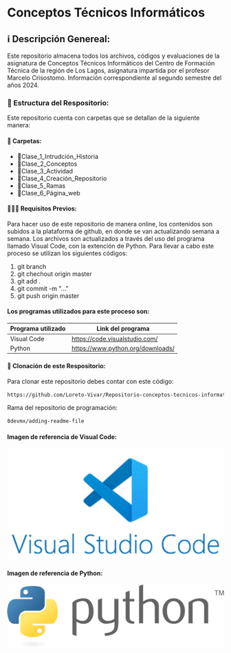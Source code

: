 # Conceptos Técnicos Informáticos

## ℹ️ Descripción Genereal: 
Este repositorio almacena todos los archivos, códigos y evaluaciones de la asignatura de Conceptos Técnicos Informáticos del Centro de Formación Técnica de la región de Los Lagos, asignatura impartida por el profesor Marcelo Crisostomo.
Información correspondiente al segundo semestre del años 2024.

### 🧐 Estructura del Respositorio:

Este repositorio cuenta con carpetas que se detallan de la siguiente manera:


#### 📁 Carpetas:

- 📁Clase_1_Intrudción_Historia
- 📁Clase_2_Conceptos
- 📁Clase_3_Actividad
- 📁Clase_4_Creación_Repositorio
- 📁Clase_5_Ramas
- 📁Clase_6_Página_web



#### 👩🏽‍💻 Requisitos Previos:

Para hacer uso de este repositorio de manera online, los contenidos son subidos a la plataforma de github, en donde se van actualizando semana a semana.
Los archivos son actualizados a través del uso del programa llamado Visual Code, con la extención de Python. Para llevar a cabo este proceso se utilizan los siguientes códigos: 

1) git branch
2) git chechout origin master
3) git add .
4) git commit -m "..."
5) git push origin master

#### Los programas utilizados para este proceso son:

| Programa utilizado | Link del programa                 |
| ------------------ | ----------------------------------|
| Visual Code        | https://code.visualstudio.com/    |
| Python             | https://www.python.org/downloads/ |


#### 🧐 Clonación de este Respositorio:

Para clonar este repositorio debes contar con este código:

```sh
https://github.com/Loreto-Vivar/Repositorio-conceptos-tecnicos-informaticos.git
```

Rama del repositorio de programación:
```sh
8devmx/adding-readme-file
```


#### Imagen de referencia de Visual Code:

![Screenshot of a comment on a GitHub issue showing an image, added in the Markdown, of an Octocat smiling and raising a tentacle.](Vcode.png)

#### Imagen de referencia de Python:

![Screenshot of a comment on a GitHub issue showing an image, added in the Markdown, of an Octocat smiling and raising a tentacle.](python-3.svg)
